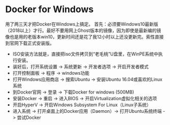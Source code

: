 # Docker for Windows

用了两三天才把Docker在Windows上搞定。
首先：必须要Windows10最新版（2018以上）才行。最好不要用网上Ghost版本的镜像，因为即使是最新编的镜像也是用的老版本win10，更新时间还是花了我12小时以上还没更新完。索性直接到官网下载正式安装版。

- ISO安装方法就是，直接把iso文件拷贝到“老毛桃”U盘里，在WinPE系统中执行安装。
- 装好后，打开系统设置 -> 系统更新 -> 开发者选项 -> 开启开发者模式
- 打开控制面板 -> 程序 -> windows功能
- 打开Windows应用商店 -> 搜索Ubuntu -> 安装Ubuntu 16.04或喜欢的Linux系统
- 到Docker官网 -> 登录 -> 下载Docker for windows (500MB)
- 安装Docker -> 重启 -> 进入BIOS -> 开启Virtualization虚拟化相关的选项
- 开启HyperV -> 开启Windows Subsystem For Linux（Linux子系统）
- 进入系统 -> 打开桌面上的Docker应用（Daemon）-> 打开Ubuntu系统终端 -> 尝试Docker
